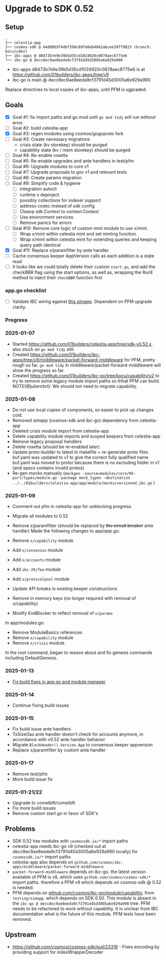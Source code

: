 # Upgrade to SDK 0.52

## Setup

```text
.
├── celestia-app
├── cosmos-sdk @ 44d09b5f4dbf398c69fe0eb4661abcee397f9823 (branch: kocu/cdev)
├── ibc-apps @ d8473b7e9e39b5d35cd1024920c0878aec8775e6
└── ibc-go @ decc8ec9ae8eeda9cf3791d45d3005a6e929a990
```

- ibc-apps d8473b7e9e39b5d35cd1024920c0878aec8775e6 is at <https://github.com/01builders/ibc-apps/tree/v9>
- ibc-go is main @ decc8ec9ae8eeda9cf3791d45d3005a6e929a990

Replace directives to local copies of ibc-apps, until PFM is ugpraded.

## Goals

- [x] Goal #1: fix import paths and go.mod until `go mod tidy` will run without error.
- [ ] Goal #2: build celestia-app
- [x] Goal #3: regen modules using cosmos/gogoproto fork
- [ ] Goal #3: Create necessary migrations
  - crisis state (kv storekey) should be purged
  - capability state (kv / mem storekey) should be purged
- [ ] Goal #4: Re-enable rosetta
- [ ] Goal #5: Re-enable upgrades and ante handlers in test/pfm
- [ ] Goal #6: Upgrade modules to core v1
- [ ] Goal #7: Upgrade proposals to gov v1 and relevant tests
- [ ] Goal #8: Create params migration
- [ ] Goal #9: Simplify code & hygiene
  - [ ] integration autocli
  - [ ] runtime x depinject
  - [ ] possibly collections for indexer support
  - [ ] address codec instead of sdk config
  - [ ] Cleanp sdk.Context to context.Context
  - [ ] Use environment services
  - [ ] Remove panics for errors
- [ ] Goal #10: Remove core logic of custom mint module to use x/mint.
  - [ ] Wrap x/mint within celestia mint and set minting function.
  - [ ] Wrap x/mint within celestia mint for extending queries and keeping query path identical
- [x] Goal #11: Replace x/paramfilter by ante handler
- [ ] Cache consensus keeper AppVersion calls as each addition is a state read
- [ ] It looks like we could totally delete their custom `start.go`, and add the checkBBR flag using the start options, as well as, wrapping the RunE method to inject their `checkBBR` function first

### app.go checklist

- [ ] Validate IBC wiring against [this simapp](https://github.com/cosmos/ibc-go/blob/main/simapp/app.go#L575). Dependent on PFM upgrade clarity.

### Progress

### 2025-01-07

- Started <https://github.com/01builders/celestia-app/tree/sdk-v0.52.x>, also stuck on `go mod tidy` still.
- Created <https://github.com/01builders/ibc-apps/tree/v9/middleware/packet-forward-middleware> for PFM, pretty rough so far.  `go mod tidy` in middleware/packet-forward-middleware will show the progress so far.
- Created <https://github.com/01builders/ibc-go/tree/kocu/capability/v2> to try to remove some legacy module import paths so thhat PFM can build. NOTE(@julienrbrt): We should not need to migrate capability.

### 2025-01-08

- Do not use local copies of components, so easier to pick up changes cold.
- Removed simapp (cosmos-sdk and ibc-go) dependency from celestia-app
- Deleted crisis module import from celestia-app
- Delete capability module imports and scoped keepers from celestia-app
- Remove legacy proposal handlers
- Delete rosetta (should be re-enabled later)
- Update proto-builder to latest in makefile + re-generate proto files.
  buf.yaml was updated to v1 to give the correct fully qualified name
  buf.yaml was moved to proto/ because there is no excluding folder in v1 (and specs contains invalid protos)
- Re-gen mocks manually (`mockgen -source=modules/core/05-port/types/module.go -package mock_types -destination ../../01builders/celestia-app/app/module/mocks/versioned_ibc.go` )

### 2025-01-09

- Comment out pfm in celestia-app for unblocking progress
- Migrate all modules to 0.52
- Remove x/paramfilter (should be replaced by ~~the circuit breaker~~ ante handler)
Made the following changes to app/app.go:

- Remove `x/capability` module
- Add `x/consensus` module
- Add `x/accounts` module
- Add `ibc-29/fee` module
- Add `x/protocolpool` module
- Update API breaks in existing keeper constructions
- Remove in memory keys (no longer required with removal of x/capability)
- Modify EndBlocker to reflect removal of `x/params`

In app/modules.go:

- Remove ModuleBasics references
- Remove `x/capability` module
- Remove `x/crisis` module

In the root command, began to reason about and fix genesis commands including DefaultGenesis.

### 2025-01-13

- [Fix build fixes in app.go and module manager](https://github.com/01builders/celestia-app/pull/1)

### 2025-01-14

- Continue fixing build issues

### 2025-01-15

- Fix build issue ante handlers
- TxSizeGas ante handler doesn't check for accounts anymore, in accordance with v0.52 ante handler behavior
- Migrate `BlockHeader().Version.App` to consensus keeper appversion
- Replace x/paramfilter by custom ante handler

### 2025-01-17

- Remove test/pfm
- More build issue fix

### 2025-01-21/22

- Upgrade to cometbft/cometbft
- Fix more build issues
- Remove custom start.go in favor of SDK's

## Problems

- SDK 0.52 has modules with `cosmossdk.io/*` import paths
- celestia-app needs ibc-go v9 (checked out at decc8ec9ae8eeda9cf3791d45d3005a6e929a990 locally) for `cosmossdk.io/*` import paths
- celestia-app also depends on `github.com/cosmos/ibc-apps/middleware/packet-forward-middleware`
- `packet-forward-middleware` depends on ibc-go.  the latest version available of PFM is v8, which uses `github.com/cosmos/cosmos-sdk/*` import paths.  therefore a PFM v9 which depends on cosmos-sdk @ 0.52 is needed.
- PFM depends on [github.com/cosmos/ibc-go/module/capability](https://github.com/cosmos/ibc-go/blob/v9.0.2/modules/capability/go.mod), from `testing/simapp`. which depends on SDK 0.50.  This module is absent in the `ibc-go @ decc8ec9ae8eeda9cf3791d45d3005a6e929a990` tree. PFM needs to be refactored to work without capability. It is unclear from IBC documentation what is the future of this module. PFM tests have been removed.

## Upstream

- <https://github.com/cosmos/cosmos-sdk/pull/23318> - Fixes encoding by providing support for indexWrapperDecoder
